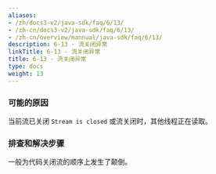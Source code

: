 ```yaml
---
aliases:
- /zh/docs3-v2/java-sdk/faq/6/13/
- /zh-cn/docs3-v2/java-sdk/faq/6/13/
- /zh-cn/overview/mannual/java-sdk/faq/6/13/
description: 6-13 - 流关闭异常
linkTitle: 6-13 - 流关闭异常
title: 6-13 - 流关闭异常
type: docs
weight: 13
---
```








### 可能的原因

当前流已关闭 `Stream is closed` 或流关闭时，其他线程正在读取。

### 排查和解决步骤

一般为代码关闭流的顺序上发生了颠倒。
